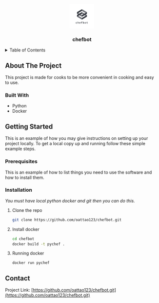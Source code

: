 <!-- PROJECT LOGO -->
<br />
<div align="center">
  <a href="https://github.com/oattao123/chefbot.git">
    <img src="image/logo.png" alt="Logo" width="80" height="80">
  </a>

  <h3 align="center">chefbot</h3>

  </p>
</div>



<!-- TABLE OF CONTENTS -->
<details>
  <summary>Table of Contents</summary>
  <ol>
    <li>
      <a href="#about-the-project">About The Project</a>
      <ul>
        <li><a href="#built-with">Built With</a></li>
      </ul>
    </li>
    <li>
      <a href="#getting-started">Getting Started</a>
      <ul>
        <li><a href="#installation">Installation</a></li>
      </ul>
    </li>
    <li><a href="#contact">Contact</a></li>

  </ol>
</details>



<!-- ABOUT THE PROJECT -->
## About The Project

This project is made for cooks to be more convenient in cooking and easy to use.

<!-- Built With -->
### Built With

* Python
* Docker

<!-- GETTING STARTED -->
## Getting Started

This is an example of how you may give instructions on setting up your project locally.
To get a local copy up and running follow these simple example steps.

### Prerequisites

This is an example of how to list things you need to use the software and how to install them.


### Installation

_You must have local python  docker and  git then you can do this._

1. Clone the repo
   ```sh
   git clone https://github.com/oattao123/chefbot.git
   ```
2. Install docker 
   ```sh
   cd chefbot
   docker build -t pychef .
   ```
3. Running docker
   ```sh
   docker run pychef
   ```


<!-- CONTACT -->
## Contact

Project Link: [https://github.com/oattao123/chefbot.git](https://github.com/oattao123/chefbot.git)






